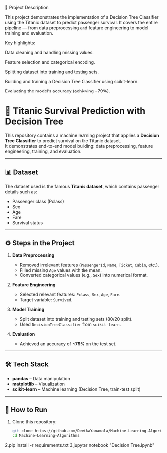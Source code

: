 📘 Project Description

This project demonstrates the implementation of a Decision Tree Classifier using the Titanic dataset to predict passenger survival.
It covers the entire pipeline — from data preprocessing and feature engineering to model training and evaluation.

Key highlights:

Data cleaning and handling missing values.

Feature selection and categorical encoding.

Splitting dataset into training and testing sets.

Building and training a Decision Tree Classifier using scikit-learn.

Evaluating the model’s accuracy (achieving ~79%).



# 🚢 Titanic Survival Prediction with Decision Tree

This repository contains a machine learning project that applies a **Decision Tree Classifier** to predict survival on the Titanic dataset.  
It demonstrates end-to-end model building: data preprocessing, feature engineering, training, and evaluation.

---

## 📊 Dataset
The dataset used is the famous **Titanic dataset**, which contains passenger details such as:
- Passenger class (Pclass)  
- Sex  
- Age  
- Fare  
- Survival status  

---

## ⚙️ Steps in the Project
1. **Data Preprocessing**
   - Removed irrelevant features (`PassengerId`, `Name`, `Ticket`, `Cabin`, etc.).
   - Filled missing `Age` values with the mean.
   - Converted categorical values (e.g., `Sex`) into numerical format.

2. **Feature Engineering**
   - Selected relevant features: `Pclass`, `Sex`, `Age`, `Fare`.
   - Target variable: `Survived`.

3. **Model Training**
   - Split dataset into training and testing sets (80/20 split).
   - Used `DecisionTreeClassifier` from `scikit-learn`.

4. **Evaluation**
   - Achieved an accuracy of **~79%** on the test set.

---

## 🛠️ Tech Stack
- **pandas** – Data manipulation  
- **matplotlib** – Visualization  
- **scikit-learn** – Machine learning (Decision Tree, train-test split)  

---

## 🚀 How to Run
1. Clone this repository:
   ```bash
   git clone https://github.com/DevikaYanamala/Machine-Learning-Algorithms.git
   cd Machine-Learning-Algorithms
2.pip install -r requirements.txt
3.jupyter notebook "Decision Tree.ipynb"

